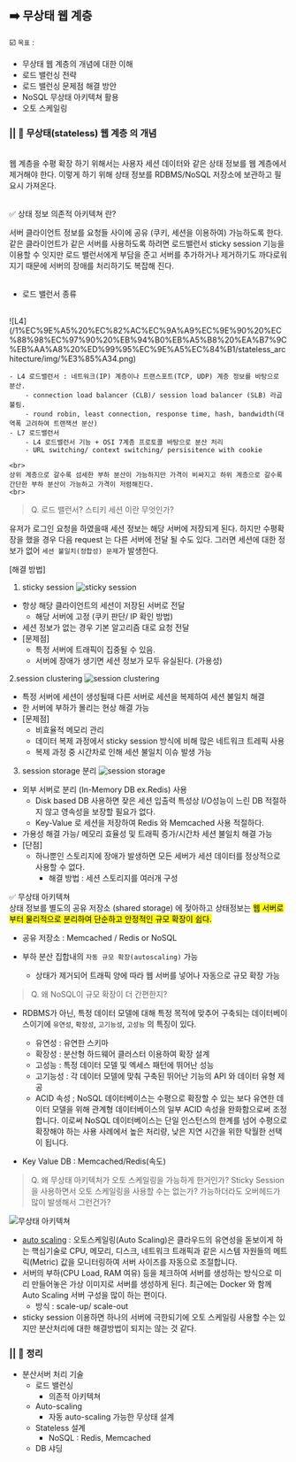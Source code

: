 ## ➡️ 무상태 웹 계층 

☑️ `목표` : 
 - 무상태 웹 계층의 개념에 대한 이해
 - 로드 밸런싱 전략 
 - 로드 밸런싱 문제점 해결 방안 
 - NoSQL 무상태 아키텍쳐 활용 
 - 오토 스케일링 

### ||  🔸 무상태(stateless) 웹 계층 의 개념 
<br> 
웹 계층을 수평 확장 하기 위해서는 사용자 세션 데이터와 같은 상태 정보를 웹 계층에서 제거해야 한다.
이렇게 하기 위해 상태 정보를 RDBMS/NoSQL 저장소에 보관하고 필요시 가져온다. <br><br>

✅ 상태 정보 의존적 아키텍쳐 란? 

서버 클라이언트 정보를 요청들 사이에 공유 (쿠키, 세션을 이용하여) 가능하도록 한다. 같은 클라이언트가 같은 서버를 사용하도록 하려면 로드밸런서 sticky session 기능을 이용할 수 잇지만 로드 밸런서에게 부담을 준고 서버를 추가하거나 제거하기도 까다로워지기 때문에 서버의 장애를 처리하기도 복잡해 진다. <br>
<br>

- 로드 밸런서 종류    
<br>  
![L4](/1%EC%9E%A5%20%EC%82%AC%EC%9A%A9%EC%9E%90%20%EC%88%98%EC%97%90%20%EB%94%B0%EB%A5%B8%20%EA%B7%9C%EB%AA%A8%20%ED%99%95%EC%9E%A5%EC%84%B1/stateless_architecture/img/%E3%85%A34.png)

    - L4 로드밸런서 : 네트워크(IP) 계층이나 트랜스포트(TCP, UDP) 계층 정보를 바탕으로 분산.   
        - connection load balancer (CLB)/ session load balancer (SLB) 라곱 불림. 
        - round robin, least connection, response time, hash, bandwidth(대역폭 고려하여 트랜잭션 분산) 
    - L7 로드밸런서 
        - L4 로드밸런서 기능 + OSI 7계층 프로토콜 바탕으로 분산 처리 
        - URL switching/ context switching/ persisitence with cookie   

    <br> 
    상위 계층으로 갈수록 섬세한 부하 분산이 가능하지만 가격이 비싸지고 하위 계층으로 갈수록 간단한 부하 분산이 가능하고 가격이 저렴해진다.   
    <br>

> Q. 로드 밸런서? 스티키 세션 이란 무엇인가? 

유저가 로그인 요청을 하였을때 세션 정보는 해당 서버에 저장되게 된다. 하지만 수평확장을 했을 경우 다음 request 는 다른 서버에 전달 될 수도 있다. 그러면 세션에 대한 정보가 없어 `세션 불일치(정합성) 문제`가 발생한다. 
<br>

[해결 방법]
1. sticky session
 ![sticky session](/1%EC%9E%A5%20%EC%82%AC%EC%9A%A9%EC%9E%90%20%EC%88%98%EC%97%90%20%EB%94%B0%EB%A5%B8%20%EA%B7%9C%EB%AA%A8%20%ED%99%95%EC%9E%A5%EC%84%B1/stateless_architecture/img/sticky-session.png)

- 항상 해당 클라이언트의 세션이 저장된 서버로 전달
    - 해당 서버에 고정 (쿠키 판단/ IP 확인 방법)
- 세션 정보가 없는 경우 기본 알고리즘 대로  요청 전달 
- [문제점]
    - 특정 서버에 트래픽이 집중될 수 있음. 
    - 서버에 장애가 생기면 세션 정보가 모두 유실된다. (가용성)

2.session clustering 
 ![session clustering](/1%EC%9E%A5%20%EC%82%AC%EC%9A%A9%EC%9E%90%20%EC%88%98%EC%97%90%20%EB%94%B0%EB%A5%B8%20%EA%B7%9C%EB%AA%A8%20%ED%99%95%EC%9E%A5%EC%84%B1/stateless_architecture/img/session-clustering.png)
- 특정 서버에 세션이 생성될때 다른 서버로 세션을 복제하여 세션 불일치 해결 
- 한 서버에 부하가 몰리는 현상 해결 가능 
- [문제점]
    - 비효율적 메모리 관리
    - 데이터 복제 과정에서 sticky session 방식에 비해 많은 네트워크 트레픽 사용
    - 복제 과정 중 시간차로 인해 세션 불일치 이슈 발생 가능 

3. session storage 분리
![session storage](/1%EC%9E%A5%20%EC%82%AC%EC%9A%A9%EC%9E%90%20%EC%88%98%EC%97%90%20%EB%94%B0%EB%A5%B8%20%EA%B7%9C%EB%AA%A8%20%ED%99%95%EC%9E%A5%EC%84%B1/stateless_architecture/img/session-storage.png)
- 외부 서버로 분리 (In-Memory DB ex.Redis) 사용 
    - Disk based DB 사용하면 잦은 세션 입출력 특성상 I/O성능이 느린 DB 적절하지 않고 영속성을 보장할 필요가 없다. 
    - Key-Value 로 세션을 저장하여 Redis 와 Memcached 사용 적절하다. 
- 가용성 해결 가능/ 메모리 효율성 및 트래픽 증가/시간차 세션 불일치 해결 가능 
- [단점]
    - 하나뿐인 스토리지에 장애가 발생하면 모든 세버가 세션 데이터를 정상적으로 사용할 수 없다. 
       - 해결 방법 : 세션 스토리지를 여러개 구성 


✅ 무상태 아키텍쳐  <br>
상태 정보를 별도의 공유 저장소 (shared storage) 에 젖아하고 상태정보는 <mark>웹 서버로부터 물리적으로 분리하여 단순하고 안정적인 규모 확장이 쉽다. </mark>  

- 공유 저장소 : Memcached / Redis or NoSQL   

- 부하 분산 집합내의 `자동 규모 확장(autoscaling)` 가능 
    - 상태가 제거되어 트래픽 양에 따라 웹 서버를 넣어나 자동으로 규모 확장 가능 


> Q. 왜 NoSQL이 규모 확장이 더 간편한지? 
- RDBMS가 아닌, 특정 데이터 모델에 대해 특정 목적에 맞추어 구축되는 데이터베이스이기에 `유연성`, `확장성`, `고기능성`, `고성능` 의 특징이 있다. 
    - 유연성 : 유연한 스키마 
    - 확장성 : 분산형 하드웨어 클러스터 이용하여 확장 설계
    - 고성능 : 특정 데이터 모델 및 엑세스 패턴에 뛰어난 성능 
    - 고기능성 : 각 데이터 모델에 맞춰 구축된 뛰어난 기능의 API 와 데이터 유형 제공 
    - ACID 속성 ; NoSQL 데이터베이스는 수평으로 확장할 수 있는 보다 유연한 데이터 모델을 위해 관계형 데이터베이스의 일부 ACID 속성을 완화함으로써 조정합니다. 이로써 NoSQL 데이터베이스는 단일 인스턴스의 한계를 넘어 수평으로 확장해야 하는 사용 사례에서 높은 처리량, 낮은 지연 시간을 위한 탁월한 선택이 됩니다.

- Key Value DB : Memcached/Redis(속도)


> Q. 왜 무상태 아키텍처가 오토 스케일링을 가능하게 한거인가? Sticky Session을 사용하면서 오토 스케일링을 사용할 수는 없는가? 가능하더라도 오버헤드가 많이 발생해서 그런건가?     
  
![무상태 아키텍쳐](/1%EC%9E%A5%20%EC%82%AC%EC%9A%A9%EC%9E%90%20%EC%88%98%EC%97%90%20%EB%94%B0%EB%A5%B8%20%EA%B7%9C%EB%AA%A8%20%ED%99%95%EC%9E%A5%EC%84%B1/stateless_architecture/img/_2021-01-07__10.34.07.png)  

- [auto scaling](https://itwiki.kr/w/%EC%98%A4%ED%86%A0_%EC%8A%A4%EC%BC%80%EC%9D%BC%EB%A7%81) : 오토스케일링(Auto Scaling)은 클라우드의 유연성을 돋보이게 하는 핵심기술로 CPU, 메모리, 디스크, 네트워크 트래픽과 같은 시스템 자원들의 메트릭(Metric) 값을 모니터링하여 서버 사이즈를 자동으로 조절합니다.     
- 서버의 부하(CPU Load, RAM 여유) 등을 체크하여 서버를 생성하는 방식으로 미리 만들어놓은 가상 이미지로 서버를 생성하게 된다. 최근에는 Docker 와 함께 Auto Scaling 서버 구성을 많이 하는 편이다. 
    - 방식 : scale-up/ scale-out   
- sticky session 이용하면 하나의 서버에 극한되기에 오토 스케일링 사용할 수는 있지만 분산처리에 대한 해결방법이 되지는 않는 것 같다.  
  
### || 🚩 정리 
- 분산서버 처리 기술 
    - 로드 밸런싱
        - 의존적 아키텍쳐 
    - Auto-scaling 
        - 자동 auto-scaling 가능한 무상태 설계 
    - Stateless 설계 
        - NoSQL : Redis, Memcached
    - DB 샤딩 